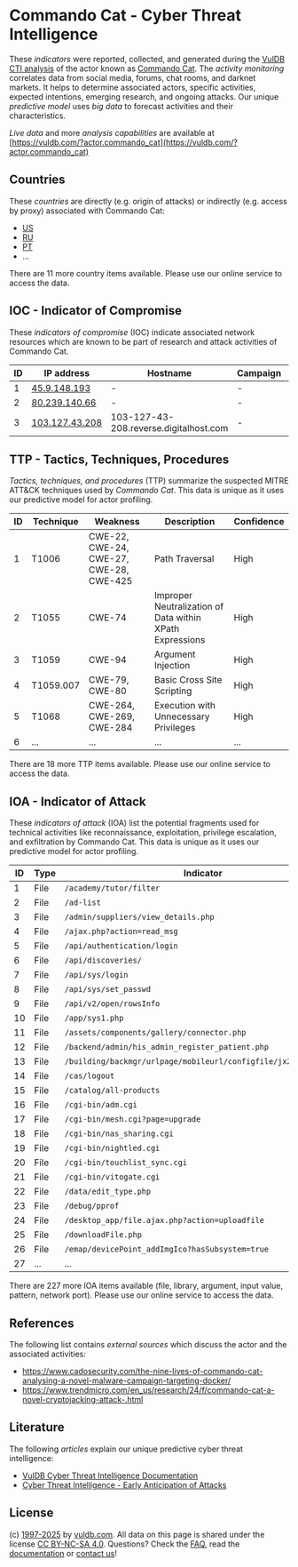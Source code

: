 # Commando Cat - Cyber Threat Intelligence

These _indicators_ were reported, collected, and generated during the [VulDB CTI analysis](https://vuldb.com/?kb.cti) of the actor known as [Commando Cat](https://vuldb.com/?actor.commando_cat). The _activity monitoring_ correlates data from social media, forums, chat rooms, and darknet markets. It helps to determine associated actors, specific activities, expected intentions, emerging research, and ongoing attacks. Our unique _predictive model_ uses _big data_ to forecast activities and their characteristics.

_Live data_ and more _analysis capabilities_ are available at [https://vuldb.com/?actor.commando_cat](https://vuldb.com/?actor.commando_cat)

## Countries

These _countries_ are directly (e.g. origin of attacks) or indirectly (e.g. access by proxy) associated with Commando Cat:

* [US](https://vuldb.com/?country.us)
* [RU](https://vuldb.com/?country.ru)
* [PT](https://vuldb.com/?country.pt)
* ...

There are 11 more country items available. Please use our online service to access the data.

## IOC - Indicator of Compromise

These _indicators of compromise_ (IOC) indicate associated network resources which are known to be part of research and attack activities of Commando Cat.

ID | IP address | Hostname | Campaign | Confidence
-- | ---------- | -------- | -------- | ----------
1 | [45.9.148.193](https://vuldb.com/?ip.45.9.148.193) | - | - | High
2 | [80.239.140.66](https://vuldb.com/?ip.80.239.140.66) | - | - | High
3 | [103.127.43.208](https://vuldb.com/?ip.103.127.43.208) | 103-127-43-208.reverse.digitalhost.com | - | High

## TTP - Tactics, Techniques, Procedures

_Tactics, techniques, and procedures_ (TTP) summarize the suspected MITRE ATT&CK techniques used by _Commando Cat_. This data is unique as it uses our predictive model for actor profiling.

ID | Technique | Weakness | Description | Confidence
-- | --------- | -------- | ----------- | ----------
1 | T1006 | CWE-22, CWE-24, CWE-27, CWE-28, CWE-425 | Path Traversal | High
2 | T1055 | CWE-74 | Improper Neutralization of Data within XPath Expressions | High
3 | T1059 | CWE-94 | Argument Injection | High
4 | T1059.007 | CWE-79, CWE-80 | Basic Cross Site Scripting | High
5 | T1068 | CWE-264, CWE-269, CWE-284 | Execution with Unnecessary Privileges | High
6 | ... | ... | ... | ...

There are 18 more TTP items available. Please use our online service to access the data.

## IOA - Indicator of Attack

These _indicators of attack_ (IOA) list the potential fragments used for technical activities like reconnaissance, exploitation, privilege escalation, and exfiltration by Commando Cat. This data is unique as it uses our predictive model for actor profiling.

ID | Type | Indicator | Confidence
-- | ---- | --------- | ----------
1 | File | `/academy/tutor/filter` | High
2 | File | `/ad-list` | Medium
3 | File | `/admin/suppliers/view_details.php` | High
4 | File | `/ajax.php?action=read_msg` | High
5 | File | `/api/authentication/login` | High
6 | File | `/api/discoveries/` | High
7 | File | `/api/sys/login` | High
8 | File | `/api/sys/set_passwd` | High
9 | File | `/api/v2/open/rowsInfo` | High
10 | File | `/app/sys1.php` | High
11 | File | `/assets/components/gallery/connector.php` | High
12 | File | `/backend/admin/his_admin_register_patient.php` | High
13 | File | `/building/backmgr/urlpage/mobileurl/configfile/jx2_config.ini` | High
14 | File | `/cas/logout` | Medium
15 | File | `/catalog/all-products` | High
16 | File | `/cgi-bin/adm.cgi` | High
17 | File | `/cgi-bin/mesh.cgi?page=upgrade` | High
18 | File | `/cgi-bin/nas_sharing.cgi` | High
19 | File | `/cgi-bin/nightled.cgi` | High
20 | File | `/cgi-bin/touchlist_sync.cgi` | High
21 | File | `/cgi-bin/vitogate.cgi` | High
22 | File | `/data/edit_type.php` | High
23 | File | `/debug/pprof` | Medium
24 | File | `/desktop_app/file.ajax.php?action=uploadfile` | High
25 | File | `/downloadFile.php` | High
26 | File | `/emap/devicePoint_addImgIco?hasSubsystem=true` | High
27 | ... | ... | ...

There are 227 more IOA items available (file, library, argument, input value, pattern, network port). Please use our online service to access the data.

## References

The following list contains _external sources_ which discuss the actor and the associated activities:

* https://www.cadosecurity.com/the-nine-lives-of-commando-cat-analysing-a-novel-malware-campaign-targeting-docker/
* https://www.trendmicro.com/en_us/research/24/f/commando-cat-a-novel-cryptojacking-attack-.html

## Literature

The following _articles_ explain our unique predictive cyber threat intelligence:

* [VulDB Cyber Threat Intelligence Documentation](https://vuldb.com/?kb.cti)
* [Cyber Threat Intelligence - Early Anticipation of Attacks](https://www.scip.ch/en/?labs.20201022)

## License

(c) [1997-2025](https://vuldb.com/?kb.changelog) by [vuldb.com](https://vuldb.com/?kb.about). All data on this page is shared under the license [CC BY-NC-SA 4.0](https://creativecommons.org/licenses/by-nc-sa/4.0/). Questions? Check the [FAQ](https://vuldb.com/?kb.faq), read the [documentation](https://vuldb.com/?kb) or [contact us](https://vuldb.com/?contact)!
